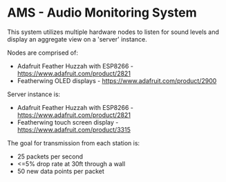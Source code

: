 # AMS - Audio Monitoring System

This system utilizes multiple hardware nodes to listen for sound levels and display an aggregate view on a 
'server' instance.  

Nodes are comprised of:
 * Adafruit Feather Huzzah with ESP8266 - https://www.adafruit.com/product/2821
 * Featherwing OLED displays - https://www.adafruit.com/product/2900
 
Server instance is:
 * Adafruit Feather Huzzah with ESP8266 - https://www.adafruit.com/product/2821
 * Featherwing touch screen display - https://www.adafruit.com/product/3315
 

The goal for transmission from each station is: 
- 25 packets per second 
- <=5% drop rate at 30ft through a wall
- 50 new data points per packet
